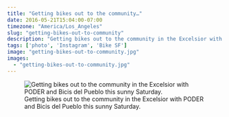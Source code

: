 ```yaml
---
title: "Getting bikes out to the community…"
date: 2016-05-21T15:04:00-07:00
timezone: "America/Los_Angeles"
slug: "getting-bikes-out-to-community"
description: "Getting bikes out to the community in the Excelsior with PODER and Bicis del Pueblo this sunny Saturday. #bikesf"
tags: ['photo', 'Instagram', 'Bike SF']
image: "getting-bikes-out-to-community.jpg"
images:
  - "getting-bikes-out-to-community.jpg"
---
```

<figure>
  <img src="/media/getting-bikes-out-to-community/getting-bikes-out-to-community.jpg" alt="Getting bikes out to the community in the Excelsior with PODER and Bicis del Pueblo this sunny Saturday.">
  <figcaption>Getting bikes out to the community in the Excelsior with PODER and Bicis del Pueblo this sunny Saturday.</figcaption>
</figure>
